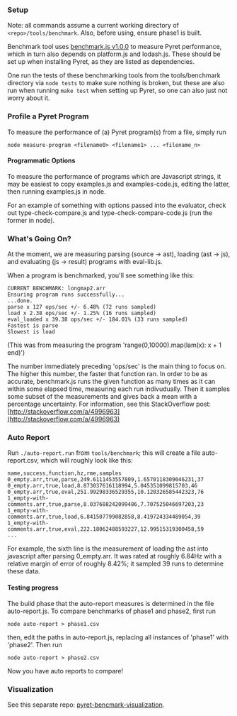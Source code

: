 ### Setup

Note: all commands assume a current working directory of `<repo>/tools/benchmark`. Also, before using, ensure phase1 is built.

Benchmark tool uses [benchmark.js v1.0.0](http://benchmarkjs.com/) to measure Pyret performance, which in turn also depends on platform.js and lodash.js. These should be set up when installing Pyret, as they are listed as dependencies.

One run the tests of these benchmarking tools from the tools/benchmark directory via `node tests` to make sure nothing is broken, but these are also run when running `make test` when setting up Pyret, so one can also just not worry about it.

### Profile a Pyret Program

To measure the performance of (a) Pyret program(s) from a file, simply run

`node measure-program <filename0> <filename1> ... <filename_n>`

#### Programmatic Options
To measure the performance of programs which are Javascript strings, it may be easiest to copy examples.js and examples-code.js, editing the latter, then running examples.js in node.

For an example of something with options passed into the evaluator, check out type-check-compare.js and type-check-compare-code.js (run the former in node).

### What's Going On?

At the moment, we are measuring parsing (source -> ast), loading (ast -> js), and evaluating (js -> result) programs with eval-lib.js.

When a program is benchmarked, you'll see something like this:

```
CURRENT BENCHMARK: longmap2.arr  
Ensuring program runs successfully...  
...done.  
parse x 127 ops/sec +/- 6.48% (72 runs sampled)  
load x 2.38 ops/sec +/- 1.25% (16 runs sampled)  
eval_loaded x 39.38 ops/sec +/- 184.01% (33 runs sampled)  
Fastest is parse  
Slowest is load
```  

(This was from measuring the program 'range(0,10000).map(lam(x): x + 1 end)')

The number immediately preceding 'ops/sec' is the main thing to focus on. The higher this number, the faster that function ran. In order to be as accurate, benchmark.js runs the given function as many times as it can within some elapsed time, measuring each run indivudually. Then it samples some subset of the measurements and gives back a mean with a percentage uncertainty. For information, see this StackOverflow post: [http://stackoverflow.com/a/4996963](http://stackoverflow.com/a/4996963)

### Auto Report
Run `./auto-report.run` from `tools/benchmark`; this will create a file auto-report.csv, which will roughly look like this:
```
name,success,function,hz,rme,samples
0_empty.arr,true,parse,249.6111453557809,1.6570118309046231,37
0_empty.arr,true,load,8.873037616118994,5.045351099815703,46
0_empty.arr,true,eval,251.99298336529355,10.120326585442323,76
1_empty-with-comments.arr,true,parse,8.037688242099486,7.707525046697203,23
1_empty-with-comments.arr,true,load,6.841507799082858,8.419724334489054,39
1_empty-with-comments.arr,true,eval,222.18062488593227,12.99515319300458,59
...
```

For example, the sixth line is the measurement of loading the ast into javascript after parsing 0_empty.arr. It was rated at roughly 6.84Hz with a relative margin of error of roughly 8.42%; it sampled 39 runs to determine these data.

#### Testing progress
The build phase that the auto-report measures is determined in the file auto-report.js. To compare benchmarks of phase1 and phase2, first run
```
node auto-report > phase1.csv
```
then, edit the paths in auto-report.js, replacing all instances of 'phase1' with 'phase2'. Then run
```
node auto-report > phase2.csv
```
Now you have auto reports to compare!

### Visualization
See this separate repo: [pyret-bencmark-visualization](https://github.com/awstlaur/pyret-benchmark-visualization).
